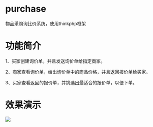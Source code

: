 # purchase
物品采购询比价系统，使用thinkphp框架   

# 功能简介   

1、买家创建询价单，并且发送询价单给指定商家。

2、商家查看询价单，给出询价单中的商品价格，并且返回报价单给买家。

3、买家查看返回的报价单，并挑选出最适合的报价单，以便下单。

# 效果演示   

![](http://7oxjrx.com1.z0.glb.clouddn.com//imgs/purchase/purchase.gif)